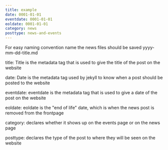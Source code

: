 ```yaml
---
title: example
date: 0001-01-01
eventdate: 0001-01-01
eoldate: 0001-01-01
category: news
posttype: news-and-events
---
```


For easy naming convention name the news files should be saved yyyy-mm-dd-title.md

title: Title is the metadata tag that is used to give the title of the post on the website

date: Date is the metadata tag used by jekyll to know when a post should be posted to the website

eventdate: eventdate is the metadata tag that is used to give a date of the post on the website

eoldate: eoldate is the "end of life" date, which is when the news post is removed from the frontpage

category: declares whether it shows up on the events page or on the news page

posttype: declares the type of the post to where they will be seen on the website
